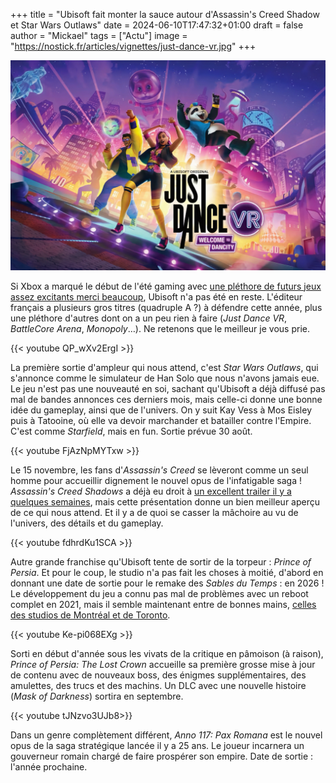 +++
title = "Ubisoft fait monter la sauce autour d'Assassin's Creed Shadow et Star Wars Outlaws"
date = 2024-06-10T17:47:32+01:00
draft = false
author = "Mickael"
tags = ["Actu"]
image = "https://nostick.fr/articles/vignettes/just-dance-vr.jpg"
+++

![Just Dance VR](just-dance-vr-ubisoft.jpg "Ah oui, Ubisoft a aussi annoncé ceci.")

Si Xbox a marqué le début de l'été gaming avec [une pléthore de futurs jeux assez excitants merci beaucoup](https://nostick.fr/articles/2024/juin/0906-doom-gears-of-war-perfect-dark-xbox-artillerie-lourde/), Ubisoft n'a pas été en reste. L'éditeur français a plusieurs gros titres (quadruple A ?) à défendre cette année, plus une pléthore d'autres dont on a un peu rien à faire (*Just Dance VR*, *BattleCore Arena*, *Monopoly*…). Ne retenons que le meilleur je vous prie.

{{< youtube QP_wXv2ErgI >}} 

La première sortie d'ampleur qui nous attend, c'est *Star Wars Outlaws*, qui s'annonce comme le simulateur de Han Solo que nous n'avons jamais eue. Le jeu n'est pas une nouveauté en soi, sachant qu'Ubisoft a déjà diffusé pas mal de bandes annonces ces derniers mois, mais celle-ci donne une bonne idée du gameplay, ainsi que de l'univers. On y suit Kay Vess à Mos Eisley puis à Tatooine, où elle va devoir marchander et batailler contre l'Empire. C'est comme *Starfield*, mais en fun. Sortie prévue 30 août.

{{< youtube FjAzNpMYTxw >}} 

Le 15 novembre, les fans d'*Assassin's Creed* se lèveront comme un seul homme pour accueillir dignement le nouvel opus de l'infatigable saga ! *Assassin's Creed Shadows* a déjà eu droit à [un excellent trailer il y a quelques semaines](https://nostick.fr/articles/2024/mai/1505-premier-trailer-pour-assassins-creed-japon-qui-sortira-le-15-novembre/), mais cette présentation donne un bien meilleur aperçu de ce qui nous attend. Et il y a de quoi se casser la mâchoire au vu de l'univers, des détails et du gameplay.

{{< youtube fdhrdKu1SCA >}} 

Autre grande franchise qu'Ubisoft tente de sortir de la torpeur : *Prince of Persia*. Et pour le coup, le studio n'a pas fait les choses à moitié, d'abord en donnant une date de sortie pour le remake des *Sables du Temps* : en 2026 ! Le développement du jeu a connu pas mal de problèmes avec un reboot complet en 2021, mais il semble maintenant entre de bonnes mains, [celles des studios de Montréal et de Toronto](https://nostick.fr/articles/2024/juin/0406-prince-of-persia-studios-sable-ubisoft/).

{{< youtube Ke-pi068EXg >}} 

Sorti en début d'année sous les vivats de la critique en pâmoison (à raison), *Prince of Persia: The Lost Crown* accueille sa première grosse mise à jour de contenu avec de nouveaux boss, des énigmes supplémentaires, des amulettes, des trucs et des machins. Un DLC avec une nouvelle histoire (*Mask of Darkness*) sortira en septembre.

{{< youtube tJNzvo3UJb8>}} 

Dans un genre complètement différent, *Anno 117: Pax Romana* est le nouvel opus de la saga stratégique lancée il y a 25 ans. Le joueur incarnera un gouverneur romain chargé de faire prospérer son empire. Date de sortie : l'année prochaine.
